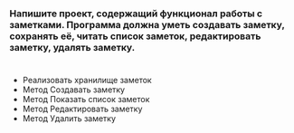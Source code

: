 ### Напишите проект, содержащий функционал работы с заметками. Программа должна уметь создавать заметку, сохранять её, читать список заметок, редактировать заметку, удалять заметку.

# 
* Реализовать хранилище заметок
* Метод Создавать заметку
* Метод Показать список заметок
* Метод Редактировать заметку
* Метод Удалить заметку

